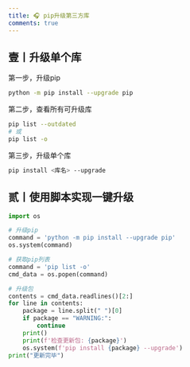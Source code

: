 ```yaml
---
title: 🎧 pip升级第三方库
comments: true
---
```

## 壹丨升级单个库

第一步，升级pip

```bash
python -m pip install --upgrade pip
```

第二步，查看所有可升级库

```bash
pip list --outdated
# 或
pip list -o
```

第三步，升级单个库

```bash
pip install <库名> --upgrade
```

## 贰丨使用脚本实现一键升级

```python
import os

# 升级pip
command = 'python -m pip install --upgrade pip'
os.system(command)

# 获取pip列表
command = 'pip list -o'
cmd_data = os.popen(command)

# 升级包
contents = cmd_data.readlines()[2:]
for line in contents:
    package = line.split(" ")[0]
    if package == "WARNING:":
        continue
    print()
    print(f'检查更新包: {package}')
    os.system(f'pip install {package} --upgrade')
print("更新完毕")
```

